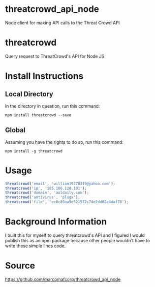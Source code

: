 # threatcrowd_api_node
Node client for making API calls to the Threat Crowd API


# threatcrowd
Query request to ThreatCrowd's API for Node JS

# Install Instructions

## Local Directory
In the directory in question, run this command:
```
npm install threatcrowd --save
```
## Global
Assuming you have the rights to do so, run this command:
```
npm install -g threatcrowd
``` 

# Usage

```javascript
threatcrowd('email', 'william19770319@yahoo.com');
threatcrowd('ip', '185.106.120.101');
threatcrowd('domain', 'aoldaily.com');
threatcrowd('antivirus', 'plugx');
threatcrowd('file', 'ec8c89aa5e521572c74e2dd02a4daf78');
```

# Background Information

I built this for myself to query threatcrowd's API and I figured I would publish this as an npm package because other people wouldn't have to write these simple lines code.


# Source
<https://github.com/marcomafcorp/threatcrowd_api_node>



